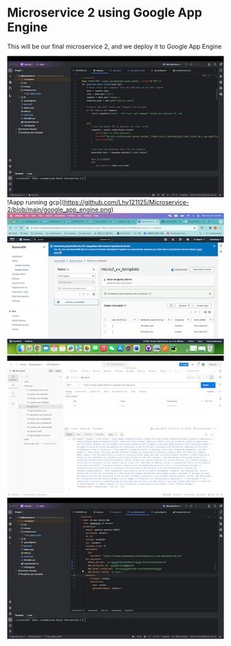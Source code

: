 # Microservice 2 using Google App Engine

This will be our final microservice 2, and we deploy it to Google App Engine


![Microservice2 Logic + External API](https://github.com/Lhy121125/Microservice-2/blob/main/app.png)
!Aapp running gcp](https://github.com/Lhy121125/Microservice-2/blob/main/google_app_engine.png)
![AWS Dynamodb](https://github.com/Lhy121125/Microservice-2/blob/main/dynamodb.png)
![App running postman](https://github.com/Lhy121125/Microservice-2/blob/main/postman.png)
![Infrastructure as Code](https://github.com/Lhy121125/Microservice-2/blob/main/Iac.png)
